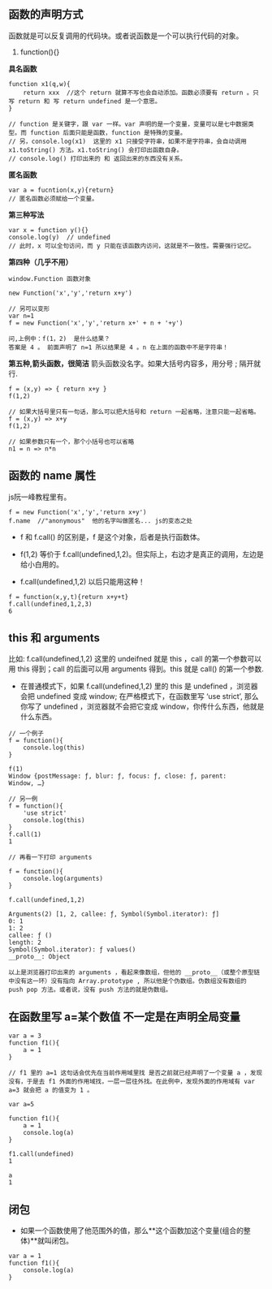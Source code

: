 ## 函数的声明方式

函数就是可以反复调用的代码块。或者说函数是一个可以执行代码的对象。 

1. function(){}

**具名函数**
```
function x1(q,w){
    return xxx  //这个 return 就算不写也会自动添加。函数必须要有 return 。只写 return 和 写 return undefined 是一个意思。
}

// function 是关键字，跟 var 一样。var 声明的是一个变量，变量可以是七中数据类型。而 function 后面只能是函数，function 是特殊的变量。
// 另，console.log(x1)  这里的 x1 只接受字符串，如果不是字符串，会自动调用 x1.toString() 方法。x1.toString() 会打印出函数自身。
// console.log() 打印出来的 和 返回出来的东西没有关系。
```

**匿名函数**
```
var a = fucntion(x,y){return}
// 匿名函数必须赋给一个变量。
```

**第三种写法**
```
var x = function y(){}
console.log(y)  // undefined
// 此时，x 可以全句访问，而 y 只能在该函数内访问，这就是不一致性。需要强行记忆。
```

**第四种（几乎不用）**
```
window.Function 函数对象

new Function('x','y','return x+y')

// 另可以变形
var n=1
f = new Function('x','y','return x+' + n + '+y')

问,上例中：f(1，2)  是什么结果？
答案是 4 。 前面声明了 n=1 所以结果是 4 。n 在上面的函数中不是字符串！
```

**第五种,箭头函数，很简洁**
箭头函数没名字。如果大括号内容多，用分号 ; 隔开就行.
```
f = (x,y) => { return x+y }
f(1,2)

// 如果大括号里只有一句话，那么可以把大括号和 return 一起省略，注意只能一起省略。
f = (x,y) => x+y
f(1,2)

// 如果参数只有一个，那个小括号也可以省略
n1 = n => n*n
```

## 函数的 name 属性
js阮一峰教程里有。

```
f = new Function('x','y','return x+y')
f.name  //"anonymous"  他的名字叫做匿名... js的变态之处
```

- f 和 f.call() 的区别是，f 是这个对象，后者是执行函数体。

- f(1,2) 等价于 f.call(undefined,1,2)。但实际上，右边才是真正的调用，左边是给小白用的。 

- f.call(undefined,1,2) 以后只能用这种！
```
f = function(x,y,t){return x+y+t}
f.call(undefined,1,2,3)
6
```

## this 和 arguments
比如: f.call(undefined,1,2)
这里的 undeifned 就是 this ，call 的第一个参数可以用 this 得到；call 的后面可以用 arguments 得到。this 就是 call() 的第一个参数.

- 在普通模式下，如果 f.call(undefined,1,2) 里的 this 是 undefined ，浏览器会把 undefined 变成 window; 在严格模式下，在函数里写 ‘use strict’, 那么你写了 undefined ，浏览器就不会把它变成 window，你传什么东西，他就是什么东西。

```
// 一个例子
f = function(){
	console.log(this)
}

f(1)
Window {postMessage: ƒ, blur: ƒ, focus: ƒ, close: ƒ, parent: Window, …}

// 另一例
f = function(){
	'use strict'
	console.log(this)
}
f.call(1)
1

// 再看一下打印 arguments

f = function(){
	console.log(arguments)
}

f.call(undefined,1,2)

Arguments(2) [1, 2, callee: ƒ, Symbol(Symbol.iterator): ƒ]
0: 1
1: 2
callee: ƒ ()
length: 2
Symbol(Symbol.iterator): ƒ values()
__proto__: Object

以上是浏览器打印出来的 arguments ，看起来像数组，但他的 __proto__（或整个原型链中没有这一环）没有指向 Array.prototype , 所以他是个伪数组。伪数组没有数组的 push pop 方法。或者说，没有 push 方法的就是伪数组。
```

## 在函数里写 a=某个数值 不一定是在声明全局变量
```
var a = 3
function f1(){
    a = 1
}

// f1 里的 a=1 这句话会优先在当前作用域里找 是否之前就已经声明了一个变量 a ，发现没有，于是去 f1 外面的作用域找，一层一层往外找。在此例中，发现外面的作用域有 var a=3 就会把 a 的值变为 1 。

var a=5

function f1(){
	a = 1
	console.log(a)
}

f1.call(undefined)
1

a
1
```

## 闭包
- 如果一个函数使用了他范围外的值，那么**这个函数加这个变量(组合的整体)**就叫闭包。
```
var a = 1
function f1(){
    console.log(a)
}
```